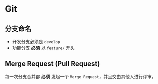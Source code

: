 # Git

## 分支命名

- 开发分支必须是 `develop`
- 功能分支 **必须** 以 `feature/` 开头

## Merge Request (Pull Request)

每一次分支合并都 **必须** 发起一个 `Merge Request`，并且交由其他人进行评审。

